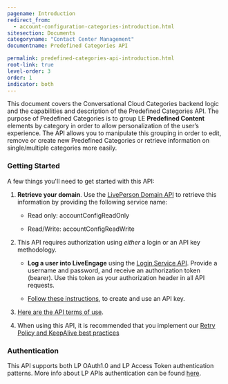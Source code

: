 ```yaml
---
pagename: Introduction
redirect_from:
  - account-configuration-categories-introduction.html
sitesection: Documents
categoryname: "Contact Center Management"
documentname: Predefined Categories API

permalink: predefined-categories-api-introduction.html
root-link: true
level-order: 3
order: 1
indicator: both
---
```

This document covers the Conversational Cloud Categories backend logic and the capabilities and description of the Predefined Categories API. The purpose of Predefined Categories is to group LE **Predefined Content** elements by category in order to allow personalization of the user’s experience. The API allows you to manipulate this grouping in order to edit, remove or create new Predefined Categories or retrieve information on single/multiple categories more easily.

### Getting Started

A few things you'll need to get started with this API:

1. **Retrieve your domain**. Use the [LivePerson Domain API](agent-domain-domain-api.html) to retrieve this information by providing the following service name:

    * Read only: accountConfigReadOnly

    * Read/Write: accountConfigReadWrite

2. This API requires authorization using _either_ a login or an API key methodology.

    * **Log a user into LiveEngage** using the [Login Service API](login-getting-started.html). Provide a username and password, and receive an authorization token (bearer). Use this token as your authorization header in all API requests.

    * [Follow these instructions](guides-gettingstarted.html), to create and use an API key.

3. [Here are the API terms of use](https://www.liveperson.com/policies/apitou).

4. When using this API, it is recommended that you implement our [Retry Policy and KeepAlive best practices](guides-retry-policy.html)

### Authentication

This API supports both LP OAuth1.0 and LP Access Token authentication patterns. More info about LP APIs authentication can be found [here](guides-gettingstarted.html).
